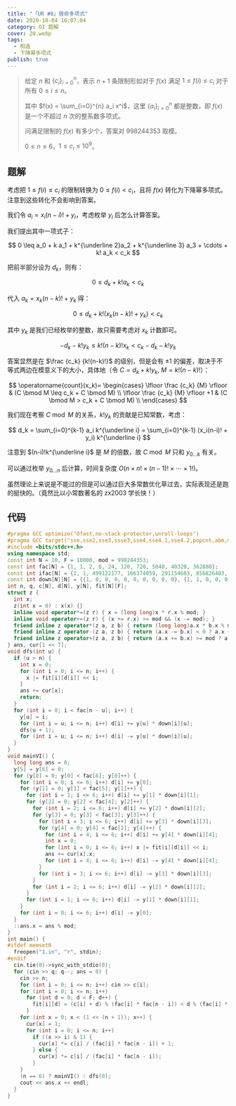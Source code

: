 ```yaml
---
title: "「UR #8」宿命多项式"
date: 2020-10-04 16:07:04
category: OI 题解
cover: 20.webp
tags:
  - 构造
  - 下降幂多项式
publish: true
---
```


> 给定 $n$ 和 $\{c_{i}\}_{i=0}^n$，表示 $n+1$ 条限制形如对于 $f(x)$ 满足 $1 \leq f(i) \leq c_i$ 对于所有 $0\le i\le n$。
>
> 其中 $f(x) = \sum_{i=0}^{n} a_i x^i$，这里 $\{a_i\}_{i=0}^n$ 都是整数，即 $f(x)$ 是一个不超过 $n$ 次的整系数多项式。
>
> 问满足限制的 $f(x)$ 有多少个，答案对 $998244353$ 取模。
>
> $0\le n\le 6$，$1\le c_i\le 10^9$。

<!-- more -->

## 题解

考虑把 $1 \leq f(i) \leq c_i$ 的限制转换为 $0 \leq f(i) < c_i$，且将 $f(x)$ 转化为下降幂多项式。注意到这些转化不会影响到答案。

我们令 $a_i = x_i (n-i)! + y_i$，考虑枚举 $y_i$ 后怎么计算答案。

我们提出其中一项式子：

$$
0 \leq a_0 + k a_1 + k^{\underline 2}a_2 + k^{\underline 3} a_3 + \cdots + k! a_k < c_k
$$

把前半部分设为 $d_k$，则有：

$$
0 \leq d_k + k!a_k < c_k
$$

代入 $a_k = x_k (n-k)! + y_k$ 得：

$$
0 \leq d_k + k!(x_k (n-k)! + y_k) < c_k
$$

其中 $y_k$ 是我们已经枚举的整数，故只需要考虑对 $x_k$ 计数即可。

$$
-d_k - k! y_k \leq k!(n-k)! x_k < c_k - d_k - k! y_k
$$

答案显然是在 $\frac {c_k} {k!(n-k)!}$ 的级别，但是会有 $\pm 1$ 的偏差，取决于不等式两边在模意义下的大小，具体地（令 $C=d_k+ k!y_k ,\ M = k!(n-k)!$）：

$$
\operatorname{count}(x_k)= \begin{cases}
	\lfloor \frac {c_k} {M} \rfloor & (C \bmod M \leq c_k + C \bmod M) \\
	\lfloor \frac {c_k} {M} \rfloor +1 & (C \bmod M > c_k + C \bmod M) \\
\end{cases}
$$

我们现在考察 $C\bmod M$ 的关系，$k!y_k$ 的贡献是已知常数，考虑：

$$
d_k
= \sum_{i=0}^{k-1} a_i k^{\underline i}
= \sum_{i=0}^{k-1} (x_i(n-i)! + y_i) k^{\underline i}
$$

注意到 $(n-i)!k^{\underline i}$ 是 $M$ 的倍数，故 $C \bmod M$ 只和 $y_{0 \ldots k}$ 有关。

可以通过枚举 $y_{0 \ldots n}$ 后计算，时间复杂度 $O(n \times n! \times (n-1)! \times \cdots \times 1!)$。

虽然理论上来说是不能过的但是可以通过巨大多常数优化草过去，实际表现还是跑的挺快的。（竟然比以小常数著名的 zx2003 学长快！）

## 代码

```cpp
#pragma GCC optimize("Ofast,no-stack-protector,unroll-loops")
#pragma GCC target("sse,sse2,sse3,ssse3,sse4,sse4.1,sse4.2,popcnt,abm,mmx,avx,avx2,fma,tune=native")
#include <bits/stdc++.h>
using namespace std;
const int N = 10, F = 10000, mod = 998244353;
const int fac[N] = {1, 1, 2, 6, 24, 120, 720, 5040, 40320, 362880};
const int ifac[N] = {1, 1, 499122177, 166374059, 291154603, 856826403, 641926577, 376916469, 421456191, 712324701};
const int down[N][N] = {{1, 0, 0, 0, 0, 0, 0, 0, 0, 0}, {1, 1, 0, 0, 0, 0, 0, 0, 0, 0}, {1, 2, 2, 0, 0, 0, 0, 0, 0, 0}, {1, 3, 6, 6, 0, 0, 0, 0, 0, 0}, {1, 4, 12, 24, 24, 0, 0, 0, 0, 0}, {1, 5, 20, 60, 120, 120, 0, 0, 0, 0}, {1, 6, 30, 120, 360, 720, 720, 0, 0, 0}, {1, 7, 42, 210, 840, 2520, 5040, 5040, 0, 0}, {1, 8, 56, 336, 1680, 6720, 20160, 40320, 40320, 0}, {1, 9, 72, 504, 3024, 15120, 60480, 181440, 362880, 362880}};
int n, q, c[N], d[N], y[N], fit[N][F];
struct z {
  int x;
  z(int x = 0) : x(x) {}
  inline void operator*=(z r) { x = (long long)x * r.x % mod; }
  inline void operator+=(z r) { (x += r.x) >= mod && (x -= mod); }
  friend inline z operator*(z a, z b) { return (long long)a.x * b.x % mod; }
  friend inline z operator-(z a, z b) { return (a.x -= b.x) < 0 ? a.x + mod : a.x; }
  friend inline z operator+(z a, z b) { return (a.x += b.x) >= mod ? a.x - mod : a.x; }
} ans, cur[1 << 7];
void dfs(int u) {
  if (u > n) {
    int x = 0;
    for (int i = 0; i <= n; i++) {
      x |= fit[i][d[i]] << i;
    }
    ans += cur[x];
    return;
  }
  for (int i = 0; i < fac[n - u]; i++) {
    y[u] = i;
    for (int i = u; i <= n; i++) d[i] += y[u] * down[i][u];
    dfs(u + 1);
    for (int i = u; i <= n; i++) d[i] -= y[u] * down[i][u];
  }
}
void mainVI() {
  long long ans = 0;
  y[5] = y[6] = 0;
  for (y[0] = 0; y[0] < fac[6]; y[0]++) {
    for (int i = 0; i <= 6; i++) d[i] += y[0];
    for (y[1] = 0; y[1] < fac[5]; y[1]++) {
      for (int i = 1; i <= 6; i++) d[i] += y[1] * down[i][1];
      for (y[2] = 0; y[2] < fac[4]; y[2]++) {
        for (int i = 2; i <= 6; i++) d[i] += y[2] * down[i][2];
        for (y[3] = 0; y[3] < fac[3]; y[3]++) {
          for (int i = 3; i <= 6; i++) d[i] += y[3] * down[i][3];
          for (y[4] = 0; y[4] < fac[2]; y[4]++) {
            for (int i = 4; i <= 6; i++) d[i] += y[4] * down[i][4];
            int x = 0;
            for (int i = 0; i <= 6; i++) x |= fit[i][d[i]] << i;
            ans += cur[x].x;
            for (int i = 4; i <= 6; i++) d[i] -= y[4] * down[i][4];
          }
          for (int i = 3; i <= 6; i++) d[i] -= y[3] * down[i][3];
        }
        for (int i = 2; i <= 6; i++) d[i] -= y[2] * down[i][2];
      }
      for (int i = 1; i <= 6; i++) d[i] -= y[1] * down[i][1];
    }
    for (int i = 0; i <= 6; i++) d[i] -= y[0];
  }
  ::ans.x = ans % mod;
}
int main() {
#ifdef memset0
  freopen("1.in", "r", stdin);
#endif
  cin.tie(0)->sync_with_stdio(0);
  for (cin >> q; q--; ans = 0) {
    cin >> n;
    for (int i = 0; i <= n; i++) cin >> c[i];
    for (int i = 0; i <= n; i++)
      for (int d = 0; d < F; d++) {
        fit[i][d] = (c[i] + d) % (fac[i] * fac[n - i]) < d % (fac[i] * fac[n - i]);
      }
    for (int x = 0; x < (1 << (n + 1)); x++) {
      cur[x] = 1;
      for (int i = 0; i <= n; i++)
        if ((x >> i) & 1) {
          cur[x] *= c[i] / (fac[i] * fac[n - i]) + 1;
        } else {
          cur[x] *= c[i] / (fac[i] * fac[n - i]);
        }
    }
    (n == 6) ? mainVI() : dfs(0);
    cout << ans.x << endl;
  }
}
```
